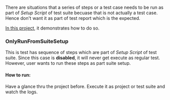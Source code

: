 There are situations that a series of steps or a test case needs to be run as part of _Setup Script_ of test suite becuase that is not actually a test case. Hence don't want it as part of test report which is the expected.

[In this project](https://github.com/nmrao/sample-soapui-projects/blob/master/run-test-case/with-suite-setup/runcase-from-suite-soapui-project.xml), it demonstrates how to do so.

### OnlyRunFromSuiteSetup
This is test has sequence of steps which are part of _Setup Script_ of test suite. Since this case is **disabled**, it will never get execute as regular test. However, user wants to run these steps as part suite setup.

#### How to run:
Have a glance thru the project before. Execute it as project or test suite and watch the logs.
